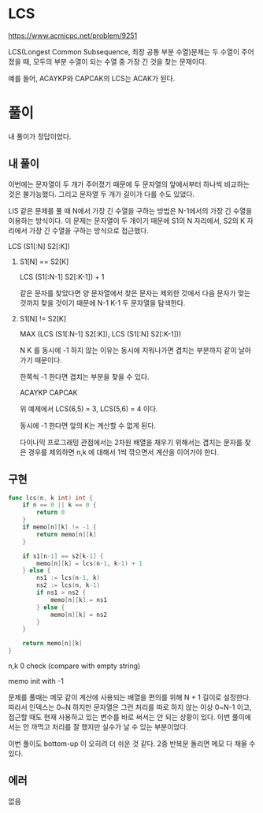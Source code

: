# LCS

https://www.acmicpc.net/problem/9251

LCS(Longest Common Subsequence, 최장 공통 부분 수열)문제는 두 수열이 주어졌을 때, 모두의 부분 수열이 되는 수열 중 가장 긴 것을 찾는 문제이다.

예를 들어, ACAYKP와 CAPCAK의 LCS는 ACAK가 된다.

# 풀이

내 풀이가 정답이었다.

## 내 풀이

이번에는 문자열이 두 개가 주어졌기 때문에 두 문자열의 앞에서부터 하나씩 비교하는 것은 불가능했다.
그리고 문자열 두 개가 길이가 다를 수도 있었다.

LIS 같은 문제를 풀 때 N에서 가장 긴 수열을 구하는 방법은 N-1에서의 가장 긴 수열을 이용하는 방식이다.
이 문제는 문자열이 두 개이기 때문에 S1의 N 자리에서, S2의 K 자리에서 가장 긴 수열을 구하는 방식으로 접근했다.

LCS (S1[:N] S2[:K])

1. S1[N] == S2[K]

    LCS (S1[:N-1] S2[:K-1]) + 1

    같은 문자를 찾았다면 양 문자열에서 찾은 문자는 제외한 것에서 다음 문자가 맞는 것까지 찾을 것이기 때문에 N-1 K-1 두 문자열을 탐색한다.

2. S1[N] != S2[K]

    MAX (LCS (S1[:N-1] S2[:K]), LCS (S1[:N] S2[:K-1]))

    N K 를 동시에 -1 하지 않는 이유는 동시에 지워나가면 겹치는 부분까지 같이 날아가기 때문이다.

    한쪽씩 -1 한다면 겹치는 부분을 찾을 수 있다.

    ACAYKP
    CAPCAK

    위 예제에서 LCS(6,5) = 3, LCS(5,6) = 4 이다.

    동시에 -1 한다면 앞의 K는 계산할 수 없게 된다.

    다이나믹 프로그래밍 관점에서는 2차원 배열을 채우기 위해서는 겹치는 문자를 찾은 경우를 제외하면 n,k 에 대해서 1씩 깎으면서 계산을 이어가야 한다.

## 구현
```go
func lcs(n, k int) int {
	if n == 0 || k == 0 {
		return 0
	}
	if memo[n][k] != -1 {
		return memo[n][k]
	}

	if s1[n-1] == s2[k-1] {
		memo[n][k] = lcs(n-1, k-1) + 1
	} else {
		ns1 := lcs(n-1, k)
		ns2 := lcs(n, k-1)
		if ns1 > ns2 {
			memo[n][k] = ns1
		} else {
			memo[n][k] = ns2
		}
	}

	return memo[n][k]
}
```

n,k 0 check (compare with empty string)

memo init with -1

문제를 풀때는 메모 같이 계산에 사용되는 배열을 편의를 위해 N + 1 길이로 설정한다. 따라서 인덱스는 0~N
하지만 문자열은 그런 처리를 따로 하지 않는 이상 0~N-1 이고, 접근할 때도 현재 사용하고 있는 변수를 바로 써서는 안 되는 상황이 있다.
이번 풀이에서는 안 까먹고 처리를 잘 했지만 실수가 날 수 있는 부분이었다.

이번 풀이도 bottom-up 이 오히려 더 쉬운 것 같다. 2중 반복문 돌리면 메모 다 채울 수 있다.

## 에러

없음